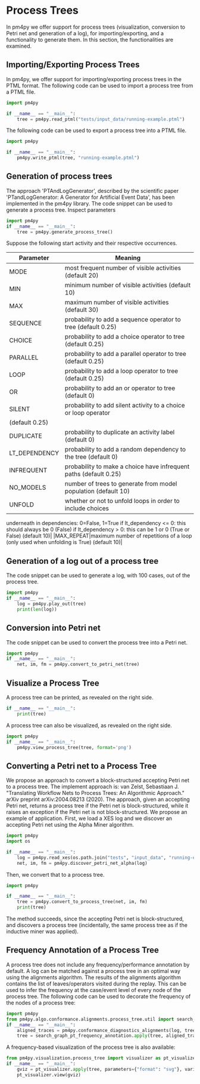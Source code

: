 

# Process Trees


In pm4py we offer support for process trees (visualization, conversion to Petri net and
generation of a log), for importing/exporting, and a functionality to generate them. In this
section, the
functionalities are examined.


## Importing/Exporting Process Trees


In pm4py, we offer support for importing/exporting process trees in the PTML format.
The following code can be used to import a process tree from a PTML file.


```python
import pm4py

if __name__ == "__main__":
	tree = pm4py.read_ptml("tests/input_data/running-example.ptml")
```


The following code can be used to export a process tree into a PTML file.


```python
import pm4py

if __name__ == "__main__":
	pm4py.write_ptml(tree, "running-example.ptml")
```




## Generation of process trees


The approach 'PTAndLogGenerator', described by the scientific paper 'PTandLogGenerator: A
Generator for Artificial Event Data', has been implemented in the pm4py library.
The code snippet can be used to generate a process tree.
Inspect parameters



```python
import pm4py
if __name__ == "__main__":
	tree = pm4py.generate_process_tree()
```


Suppose the following start activity and their respective occurrences.

|Parameter|Meaning|
|---|---|
|MODE|most frequent number of visible activities (default 20)|
|MIN|minimum number of visible activities (default 10)|
|MAX|maximum number of visible activities (default 30)|
|SEQUENCE|probability to add a sequence operator to tree (default 0.25)|
|CHOICE|probability to add a choice operator to tree (default 0.25)|
|PARALLEL|probability to add a parallel operator to tree (default 0.25)|
|LOOP|probability to add a loop operator to tree (default 0.25)|
|OR|probability to add an or operator to tree (default 0)|
|SILENT|probability to add silent activity to a choice or loop operator
(default 0.25)|
|DUPLICATE|probability to duplicate an activity label (default 0)|
|LT_DEPENDENCY|probability to add a random dependency to the tree (default 0)|
|INFREQUENT|probability to make a choice have infrequent paths (default 0.25)|
|NO_MODELS|number of trees to generate from model population (default 10)|
|UNFOLD|whether or not to unfold loops in order to include choices
underneath in dependencies: 0=False, 1=True
if lt_dependency <= 0: this should always be 0 (False)
if lt_dependency > 0: this can be 1 or 0 (True or False) (default
10)|
|MAX_REPEAT|maximum number of repetitions of a loop (only used when unfolding is
True) (default 10)|





## Generation of a log out of a process tree


The code snippet can be used to generate a log, with 100 cases, out of the process tree.



```python
import pm4py
if __name__ == "__main__":
	log = pm4py.play_out(tree)
	print(len(log))
```




## Conversion into Petri net


The code snippet can be used to convert the process tree into a Petri net.



```python
import pm4py
if __name__ == "__main__":
	net, im, fm = pm4py.convert_to_petri_net(tree)
```




## Visualize a Process Tree


A process tree can be printed, as revealed on the right side.



```python
if __name__ == "__main__":
	print(tree)
```


A process tree can also be visualized, as revealed on the right side.



```python
import pm4py
if __name__ == "__main__":
	pm4py.view_process_tree(tree, format='png')
```




## Converting a Petri net to a Process Tree


We propose an approach to convert a block-structured accepting Petri net to a process
tree. The implement approach is:
van Zelst, Sebastiaan J. "Translating Workflow Nets to Process Trees: An Algorithmic
Approach." arXiv preprint arXiv:2004.08213 (2020).
The approach, given an accepting Petri net, returns a process tree if the Petri net
is block-structured, while it raises an exception if the Petri net is not block-structured.
We propose an example of application. First, we load a XES log and we discover an accepting
Petri net
using the Alpha Miner algorithm.



```python
import pm4py
import os

if __name__ == "__main__":
	log = pm4py.read_xes(os.path.join("tests", "input_data", "running-example.xes"))
	net, im, fm = pm4py.discover_petri_net_alpha(log)
```


Then, we convert that to a process tree.



```python
import pm4py

if __name__ == "__main__":
	tree = pm4py.convert_to_process_tree(net, im, fm)
	print(tree)
```


The method succeeds, since the accepting Petri net is block-structured, and discovers a process
tree
(incidentally, the same process tree as if the inductive miner was applied).


## Frequency Annotation of a Process Tree


A process tree does not include
any frequency/performance annotation by default.
A log can be matched against a process tree in an optimal way using the alignments
algorithm. The results of the alignments algorithm contains the list of leaves/operators
visited during the replay. This can be used to infer the frequency at the case/event level
of every node of the process tree.
The following code can be used to decorate the frequency of the nodes of a process tree:



```python
import pm4py
from pm4py.algo.conformance.alignments.process_tree.util import search_graph_pt_frequency_annotation
if __name__ == "__main__":
	aligned_traces = pm4py.conformance_diagnostics_alignments(log, tree)
	tree = search_graph_pt_frequency_annotation.apply(tree, aligned_traces)
```


A frequency-based visualization of the process tree is also available:



```python
from pm4py.visualization.process_tree import visualizer as pt_visualizer
if __name__ == "__main__":
	gviz = pt_visualizer.apply(tree, parameters={"format": "svg"}, variant=pt_visualizer.Variants.FREQUENCY_ANNOTATION)
	pt_visualizer.view(gviz)
```

